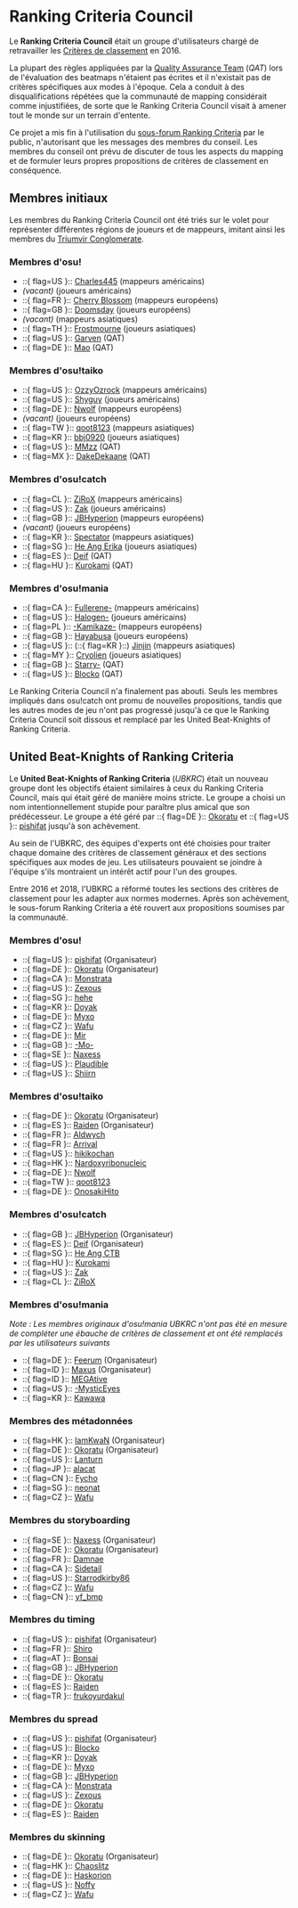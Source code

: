 # Ranking Criteria Council

Le **Ranking Criteria Council** était un groupe d'utilisateurs chargé de retravailler les [Critères de classement](/wiki/Ranking_Criteria) en 2016.

La plupart des règles appliquées par la [Quality Assurance Team](/wiki/People/Quality_Assurance_Team) (*QAT*) lors de l'évaluation des beatmaps n'étaient pas écrites et il n'existait pas de critères spécifiques aux modes à l'époque. Cela a conduit à des disqualifications répétées que la communauté de mapping considérait comme injustifiées, de sorte que le Ranking Criteria Council visait à amener tout le monde sur un terrain d'entente.

Ce projet a mis fin à l'utilisation du [sous-forum Ranking Criteria](https://osu.ppy.sh/community/forums/87) par le public, n'autorisant que les messages des membres du conseil. Les membres du conseil ont prévu de discuter de tous les aspects du mapping et de formuler leurs propres propositions de critères de classement en conséquence.

## Membres initiaux

Les membres du Ranking Criteria Council ont été triés sur le volet pour représenter différentes régions de joueurs et de mappeurs, imitant ainsi les membres du [Triumvir Conglomerate](/wiki/People/Beatmap_Appreciation_Team/BAT_Managers#triumvir-conglomerate).

### Membres d'osu!

- ::{ flag=US }:: [Charles445](https://osu.ppy.sh/users/85000) (mappeurs américains)
- *(vacant)* (joueurs américains)
- ::{ flag=FR }:: [Cherry Blossom](https://osu.ppy.sh/users/1156742) (mappeurs européens)
- ::{ flag=GB }:: [Doomsday](https://osu.ppy.sh/users/18983) (joueurs européens)
- *(vacant)* (mappeurs asiatiques)
- ::{ flag=TH }:: [Frostmourne](https://osu.ppy.sh/users/199669) (joueurs asiatiques)
- ::{ flag=US }:: [Garven](https://osu.ppy.sh/users/244216) (QAT)
- ::{ flag=DE }:: [Mao](https://osu.ppy.sh/users/2204515) (QAT)

### Membres d'osu!taiko

- ::{ flag=US }:: [OzzyOzrock](https://osu.ppy.sh/users/465153) (mappeurs américains)
- ::{ flag=US }:: [Shyguy](https://osu.ppy.sh/users/178038) (joueurs américains)
- ::{ flag=DE }:: [Nwolf](https://osu.ppy.sh/users/1910766) (mappeurs européens)
- *(vacant)* (joueurs européens)
- ::{ flag=TW }:: [qoot8123](https://osu.ppy.sh/users/766371) (mappeurs asiatiques)
- ::{ flag=KR }:: [bbj0920](https://osu.ppy.sh/users/87546) (joueurs asiatiques)
- ::{ flag=US }:: [MMzz](https://osu.ppy.sh/users/128993) (QAT)
- ::{ flag=MX }:: [DakeDekaane](https://osu.ppy.sh/users/1425253) (QAT)

### Membres d'osu!catch

- ::{ flag=CL }:: [ZiRoX](https://osu.ppy.sh/users/200768) (mappeurs américains)
- ::{ flag=US }:: [Zak](https://osu.ppy.sh/users/1375955) (joueurs américains)
- ::{ flag=GB }:: [JBHyperion](https://osu.ppy.sh/users/4879508) (mappeurs européens)
- *(vacant)* (joueurs européens)
- ::{ flag=KR }:: [Spectator](https://osu.ppy.sh/users/702598) (mappeurs asiatiques)
- ::{ flag=SG }:: [He Ang Erika](https://osu.ppy.sh/users/2451381) (joueurs asiatiques)
- ::{ flag=ES }:: [Deif](https://osu.ppy.sh/users/318565) (QAT)
- ::{ flag=HU }:: [Kurokami](https://osu.ppy.sh/users/260933) (QAT)

### Membres d'osu!mania

- ::{ flag=CA }:: [Fullerene-](https://osu.ppy.sh/users/2531335) (mappeurs américains)
- ::{ flag=US }:: [Halogen-](https://osu.ppy.sh/users/169992) (joueurs américains)
- ::{ flag=PL }:: [-Kamikaze-](https://osu.ppy.sh/users/2124783) (mappeurs européens)
- ::{ flag=GB }:: [Hayabusa](https://osu.ppy.sh/users/3104108) (joueurs européens)
- ::{ flag=US }:: (::{ flag=KR }::) [Jinjin](https://osu.ppy.sh/users/3360737) (mappeurs asiatiques)
- ::{ flag=MY }:: [Cryolien](https://osu.ppy.sh/users/1626983) (joueurs asiatiques)
- ::{ flag=GB }:: [Starry-](https://osu.ppy.sh/users/2166199) (QAT)
- ::{ flag=US }:: [Blocko](https://osu.ppy.sh/users/4075092) (QAT)

Le Ranking Criteria Council n'a finalement pas abouti. Seuls les membres impliqués dans osu!catch ont promu de nouvelles propositions, tandis que les autres modes de jeu n'ont pas progressé jusqu'à ce que le Ranking Criteria Council soit dissous et remplacé par les United Beat-Knights of Ranking Criteria.

## United Beat-Knights of Ranking Criteria

Le **United Beat-Knights of Ranking Criteria** (*UBKRC*) était un nouveau groupe dont les objectifs étaient similaires à ceux du Ranking Criteria Council, mais qui était géré de manière moins stricte. Le groupe a choisi un nom intentionnellement stupide pour paraître plus amical que son prédécesseur. Le groupe a été géré par ::{ flag=DE }:: [Okoratu](https://osu.ppy.sh/users/1623405) et ::{ flag=US }:: [pishifat](https://osu.ppy.sh/users/3178418) jusqu'à son achèvement.

Au sein de l'UBKRC, des équipes d'experts ont été choisies pour traiter chaque domaine des critères de classement généraux et des sections spécifiques aux modes de jeu. Les utilisateurs pouvaient se joindre à l'équipe s'ils montraient un intérêt actif pour l'un des groupes.

Entre 2016 et 2018, l'UBKRC a réformé toutes les sections des critères de classement pour les adapter aux normes modernes. Après son achèvement, le sous-forum Ranking Criteria a été rouvert aux propositions soumises par la communauté.

### Membres d'osu!

- ::{ flag=US }:: [pishifat](https://osu.ppy.sh/users/3178418) (Organisateur)
- ::{ flag=DE }:: [Okoratu](https://osu.ppy.sh/users/1623405) (Organisateur)
- ::{ flag=CA }:: [Monstrata](https://osu.ppy.sh/users/2706438)
- ::{ flag=US }:: [Zexous](https://osu.ppy.sh/users/1715876)
- ::{ flag=SG }:: [hehe](https://osu.ppy.sh/users/2123087)
- ::{ flag=KR }:: [Doyak](https://osu.ppy.sh/users/2046893)
- ::{ flag=DE }:: [Myxo](https://osu.ppy.sh/users/2202645)
- ::{ flag=CZ }:: [Wafu](https://osu.ppy.sh/users/888955)
- ::{ flag=DE }:: [Mir](https://osu.ppy.sh/users/8688812)
- ::{ flag=GB }:: [-Mo-](https://osu.ppy.sh/users/2202163)
- ::{ flag=SE }:: [Naxess](https://osu.ppy.sh/users/8129817)
- ::{ flag=US }:: [Plaudible](https://osu.ppy.sh/users/7149815)
- ::{ flag=US }:: [Shiirn](https://osu.ppy.sh/users/465126)

### Membres d'osu!taiko

- ::{ flag=DE }:: [Okoratu](https://osu.ppy.sh/users/1623405) (Organisateur)
- ::{ flag=ES }:: [Raiden](https://osu.ppy.sh/users/2239480) (Organisateur)
- ::{ flag=FR }:: [Aldwych](https://osu.ppy.sh/users/1416484)
- ::{ flag=FR }:: [Arrival](https://osu.ppy.sh/users/1694000)
- ::{ flag=US }:: [hikikochan](https://osu.ppy.sh/users/6512678)
- ::{ flag=HK }:: [Nardoxyribonucleic](https://osu.ppy.sh/users/876419)
- ::{ flag=DE }:: [Nwolf](https://osu.ppy.sh/users/1910766)
- ::{ flag=TW }:: [qoot8123](https://osu.ppy.sh/users/766371)
- ::{ flag=DE }:: [OnosakiHito](https://osu.ppy.sh/users/290128)

### Membres d'osu!catch

- ::{ flag=GB }:: [JBHyperion](https://osu.ppy.sh/users/4879508) (Organisateur)
- ::{ flag=ES }:: [Deif](https://osu.ppy.sh/users/318565) (Organisateur)
- ::{ flag=SG }:: [He Ang CTB](https://osu.ppy.sh/users/2451381)
- ::{ flag=HU }:: [Kurokami](https://osu.ppy.sh/users/260933)
- ::{ flag=US }:: [Zak](https://osu.ppy.sh/users/1375955)
- ::{ flag=CL }:: [ZiRoX](https://osu.ppy.sh/users/200768)

### Membres d'osu!mania

*Note : Les membres originaux d'osu!mania UBKRC n'ont pas été en mesure de compléter une ébauche de critères de classement et ont été remplacés par les utilisateurs suivants*

- ::{ flag=DE }:: [Feerum](https://osu.ppy.sh/users/4815717) (Organisateur)
- ::{ flag=ID }:: [Maxus](https://osu.ppy.sh/users/4335785) (Organisateur)
- ::{ flag=ID }:: [MEGAtive](https://osu.ppy.sh/users/3094101)
- ::{ flag=US }:: [-MysticEyes](https://osu.ppy.sh/users/6253266)
- ::{ flag=KR }:: [Kawawa](https://osu.ppy.sh/users/4647754)

### Membres des métadonnées

- ::{ flag=HK }:: [IamKwaN](https://osu.ppy.sh/users/1856463) (Organisateur)
- ::{ flag=DE }:: [Okoratu](https://osu.ppy.sh/users/1623405) (Organisateur)
- ::{ flag=US }:: [Lanturn](https://osu.ppy.sh/users/1446665)
- ::{ flag=JP }:: [alacat](https://osu.ppy.sh/users/869782)
- ::{ flag=CN }:: [Fycho](https://osu.ppy.sh/users/1876867)
- ::{ flag=SG }:: [neonat](https://osu.ppy.sh/users/1561995)
- ::{ flag=CZ }:: [Wafu](https://osu.ppy.sh/users/888955)

### Membres du storyboarding

- ::{ flag=SE }:: [Naxess](https://osu.ppy.sh/users/8129817) (Organisateur)
- ::{ flag=DE }:: [Okoratu](https://osu.ppy.sh/users/1623405) (Organisateur)
- ::{ flag=FR }:: [Damnae](https://osu.ppy.sh/users/989377)
- ::{ flag=CA }:: [Sidetail](https://osu.ppy.sh/users/2036217)
- ::{ flag=US }:: [Starrodkirby86](https://osu.ppy.sh/users/410)
- ::{ flag=CZ }:: [Wafu](https://osu.ppy.sh/users/888955)
- ::{ flag=CN }:: [yf_bmp](https://osu.ppy.sh/users/1243669)

### Membres du timing

- ::{ flag=US }:: [pishifat](https://osu.ppy.sh/users/3178418) (Organisateur)
- ::{ flag=FR }:: [Shiro](https://osu.ppy.sh/users/113005)
- ::{ flag=AT }:: [Bonsai](https://osu.ppy.sh/users/987334)
- ::{ flag=GB }:: [JBHyperion](https://osu.ppy.sh/users/4879508)
- ::{ flag=DE }:: [Okoratu](https://osu.ppy.sh/users/1623405)
- ::{ flag=ES }:: [Raiden](https://osu.ppy.sh/users/2239480)
- ::{ flag=TR }:: [frukoyurdakul](https://osu.ppy.sh/users/7612550)

### Membres du spread

- ::{ flag=US }:: [pishifat](https://osu.ppy.sh/users/3178418) (Organisateur)
- ::{ flag=US }:: [Blocko](https://osu.ppy.sh/users/4075092)
- ::{ flag=KR }:: [Doyak](https://osu.ppy.sh/users/2046893)
- ::{ flag=DE }:: [Myxo](https://osu.ppy.sh/users/2202645)
- ::{ flag=GB }:: [JBHyperion](https://osu.ppy.sh/users/4879508)
- ::{ flag=CA }:: [Monstrata](https://osu.ppy.sh/users/2706438)
- ::{ flag=US }:: [Zexous](https://osu.ppy.sh/users/1715876)
- ::{ flag=DE }:: [Okoratu](https://osu.ppy.sh/users/1623405)
- ::{ flag=ES }:: [Raiden](https://osu.ppy.sh/users/2239480)

### Membres du skinning

- ::{ flag=DE }:: [Okoratu](https://osu.ppy.sh/users/1623405) (Organisateur)
- ::{ flag=HK }:: [Chaoslitz](https://osu.ppy.sh/users/3621552)
- ::{ flag=DE }:: [Haskorion](https://osu.ppy.sh/users/3252321)
- ::{ flag=US }:: [Noffy](https://osu.ppy.sh/users/1541323)
- ::{ flag=CZ }:: [Wafu](https://osu.ppy.sh/users/888955)
